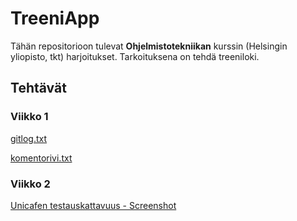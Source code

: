 # TreeniApp

Tähän repositorioon tulevat **Ohjelmistotekniikan** kurssin (Helsingin yliopisto, tkt) harjoitukset. Tarkoituksena on tehdä treeniloki.

## Tehtävät

### Viikko 1

[gitlog.txt](https://github.com/teemuoksanen/ot-harjoitustyo/blob/master/laskarit/viikko1/gitlog.txt)

[komentorivi.txt](https://github.com/teemuoksanen/ot-harjoitustyo/blob/master/laskarit/viikko1/komentorivi.txt)

### Viikko 2

[Unicafen testauskattavuus - Screenshot](https://github.com/teemuoksanen/ot-harjoitustyo/blob/master/laskarit/viikko2/testauskattavuus-unicafe.png)
